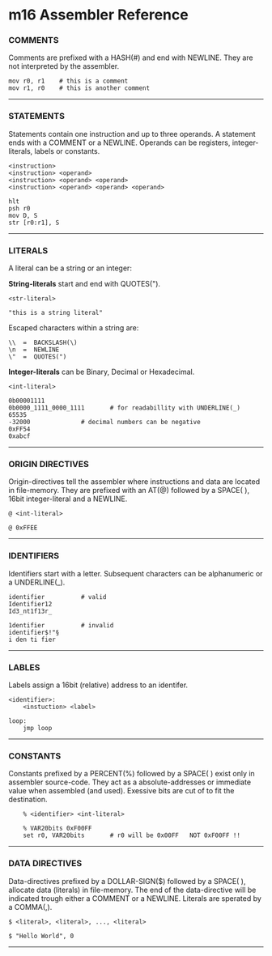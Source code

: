 # m16 Assembler Reference


### COMMENTS
Comments are prefixed with a HASH(#) and end with NEWLINE.
They are not interpreted by the assembler.

	mov r0, r1    # this is a comment
	mov r1, r0    # this is another comment
---

### STATEMENTS
Statements contain one instruction and up to three operands.
A statement ends with a COMMENT or a NEWLINE.
Operands can be registers, integer-literals, labels or constants.

	<instruction> 
	<instruction> <operand>
	<instruction> <operand> <operand>
	<instruction> <operand> <operand> <operand>

	hlt
	psh r0
	mov D, S
	str [r0:r1], S
---

### LITERALS
A literal can be a string or an integer:

**String-literals** start and end with QUOTES(").

	<str-literal>

	"this is a string literal"

Escaped characters within a string are:
	
	\\  =  BACKSLASH(\) 
	\n  =  NEWLINE
	\"  =  QUOTES(")

**Integer-literals** can be Binary, Decimal or Hexadecimal.
	
	<int-literal>

	0b00001111
	0b0000_1111_0000_1111		# for readabillity with UNDERLINE(_)
	65535
	-32000				# decimal numbers can be negative
	0xFF54
	0xabcf
--- 

### ORIGIN DIRECTIVES
Origin-directives tell the assembler where instructions and data are 
located in file-memory. They are prefixed with an AT(@) followed by a 
SPACE( ), 16bit integer-literal and a NEWLINE.
    
    @ <int-literal>

    @ 0xFFEE 
---

### IDENTIFIERS
Identifiers start with a letter. Subsequent characters
can be alphanumeric or a UNDERLINE(_).
	
	identifier			# valid
	Identifier12
	Id3_nt1f13r_

	1dentifier			# invalid
	identifier$!"§		
	i den ti fier
---

### LABLES
Labels assign a 16bit (relative) address to an identifer.

	<identifier>:
		<instuction> <label>

	loop:
		jmp loop
---

### CONSTANTS
Constants prefixed by a PERCENT(%) followed by a SPACE( ) exist 
only in assembler source-code. They act as a absolute-addresses 
or immediate value when assembled (and used).
Exessive bits are cut of to fit the destination.

		% <identifier> <int-literal>

		% VAR20bits 0xF00FF
		set r0, VAR20bits 		# r0 will be 0x00FF   NOT 0xF00FF !!
---

### DATA DIRECTIVES
Data-directives prefixed by a DOLLAR-SIGN($) followed by a SPACE( ), 
allocate data (literals) in file-memory. The end of the data-directive will 
be indicated trough either a COMMENT or a NEWLINE.
Literals are sperated by a COMMA(,).

	$ <literal>, <literal>, ..., <literal>
	
	$ "Hello World", 0
---
